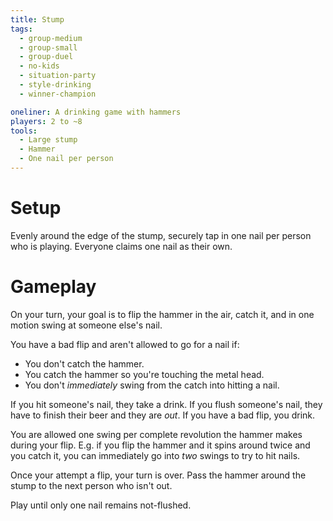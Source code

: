 ```yaml
---
title: Stump
tags:
  - group-medium
  - group-small
  - group-duel
  - no-kids
  - situation-party
  - style-drinking
  - winner-champion

oneliner: A drinking game with hammers
players: 2 to ~8
tools:
  - Large stump
  - Hammer
  - One nail per person
---
```

# Setup

Evenly around the edge of the stump, securely tap in one nail per person who is
playing. Everyone claims one nail as their own.

# Gameplay

On your turn, your goal is to flip the hammer in the air, catch it, and in one
motion swing at someone else's nail.

You have a bad flip and aren't allowed to go for a nail if:

- You don't catch the hammer.
- You catch the hammer so you're touching the metal head.
- You don't _immediately_ swing from the catch into hitting a nail.

If you hit someone's nail, they take a drink. If you flush someone's nail, they
have to finish their beer and they are _out_. If you have a bad flip, you drink.

You are allowed one swing per complete revolution the hammer makes during your
flip. E.g. if you flip the hammer and it spins around twice and you catch it,
you can immediately go into _two_ swings to try to hit nails.

Once your attempt a flip, your turn is over. Pass the hammer around the stump to
the next person who isn't out.

Play until only one nail remains not-flushed.
